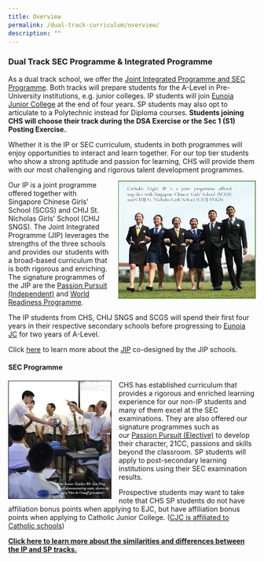 ```yaml
---
title: Overview
permalink: /dual-track-curriculum/overview/
description: ""
---
```

### Dual Track SEC Programme &amp; Integrated Programme

As a dual track school, we offer the [Joint Integrated Programme and SEC Programme](/dual-track-curriculum/comparing-ip-and-sp/). Both tracks will prepare students for the A-Level in Pre-University institutions, e.g. junior colleges. IP students will join [Eunoia Junior College](https://www.eunoiajc.moe.edu.sg/) at the end of four years. SP students may also opt to articulate to a Polytechnic instead for Diploma courses.&nbsp;**Students joining CHS will choose their track during the DSA Exercise or the Sec 1 (S1) Posting Exercise.**

Whether it is the IP or SEC curriculum, students in both programmes will enjoy opportunities to interact and learn together. For our top tier students who show a strong aptitude and passion for learning, CHS will provide them with our most challenging and rigorous talent development programmes.

<img src="/images/dtp1.png" style="width:280px;height:240px;margin-left:15px;" align="right"> Our IP is a joint programme offered together with Singapore Chinese Girls’ School (SCGS) and CHIJ St. Nicholas Girls’ School (CHIJ SNGS). The Joint Integrated Programme (JIP) leverages the strengths of the three schools and provides our students with a broad-based&nbsp;curriculum&nbsp;that is both rigorous and enriching. The signature programmes of the JIP are the&nbsp;[Passion Pursuit (Independent)](/secondary/Distinctive-Programmes/passion-pursuit/independent/)&nbsp;and&nbsp;[World Readiness Programme](/secondary/Distinctive-Programmes/world-readiness-programme/).

The IP students from CHS, CHIJ SNGS and SCGS will spend their first four years in their respective secondary schools before progressing to [Eunoia JC](https://www.eunoiajc.moe.edu.sg/) for two years of A-Level. 

Click&nbsp;[here](/dual-track-curriculum/Integrated-Programme/overview/)&nbsp;to learn more about the&nbsp;[JIP](/dual-track-curriculum/Integrated-Programme/overview/)&nbsp;co-designed by the JIP schools.



#### SEC Programme

<img src="/images/dtp3.png" style="width:210px;height:240px;margin-right:15px;" align="left"> CHS has established curriculum that provides a rigorous and enriched&nbsp;learning experience for our non-IP students and many of them  excel at the SEC examinations. They are also offered our signature programmes such as our&nbsp;[Passion Pursuit (Elective)](/secondary/Distinctive-Programmes/passion-pursuit/elective/)&nbsp;to develop their character, 21CC, passions and skills beyond the classroom. SP students will apply to post-secondary learning institutions using their SEC examination results.

Prospective students may want to take note that CHS SP students do not have affiliation&nbsp;bonus points when applying to EJC, but have affiliation bonus points when applying to Catholic Junior College. ([CJC is affiliated to Catholic schools](https://cjc.moe.edu.sg/))

**[Click here to learn more about the similarities and differences between the IP and SP tracks.](/dual-track-curriculum/comparing-ip-and-sp/)**